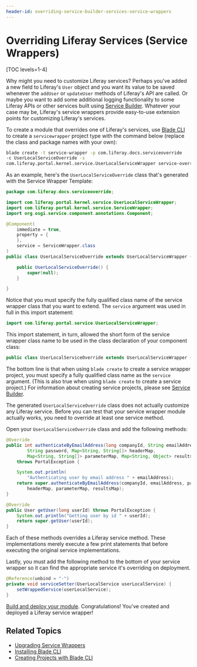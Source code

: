 ```yaml
---
header-id: overriding-service-builder-services-service-wrappers
---
```


# Overriding Liferay Services (Service Wrappers)

[TOC levels=1-4]

Why might you need to customize Liferay services? Perhaps you've added a new 
field to Liferay's `User` object and you want its value to be saved whenever the 
`addUser` or `updateUser` methods of Liferay's API are called. Or maybe you want 
to add some additional logging functionality to some Liferay APIs or other 
services built using [Service Builder](/docs/7-2/appdev/-/knowledge_base/a/service-builder). 
Whatever your case may be, Liferay's service wrappers provide easy-to-use 
extension points for customizing Liferay's services. 

To create a module that overrides one of Liferay's services, use [Blade CLI](/docs/7-2/reference/-/knowledge_base/r/blade-cli) 
to create a `servicewrapper` project type with the command below (replace the 
class and package names with your own):

```bash
blade create -t service-wrapper -p com.liferay.docs.serviceoverride 
-c UserLocalServiceOverride -s 
com.liferay.portal.kernel.service.UserLocalServiceWrapper service-override
``` 

As an example, here's the `UserLocalServiceOverride` class that's generated with 
the Service Wrapper Template:

```java
package com.liferay.docs.serviceoverride;

import com.liferay.portal.kernel.service.UserLocalServiceWrapper;
import com.liferay.portal.kernel.service.ServiceWrapper;
import org.osgi.service.component.annotations.Component;

@Component(
    immediate = true,
    property = {
    },
    service = ServiceWrapper.class
)
public class UserLocalServiceOverride extends UserLocalServiceWrapper {

    public UserLocalServiceOverride() {
        super(null);
    }

}
```

Notice that you must specify the fully qualified class name of the service 
wrapper class that you want to extend. The `service` argument was used in full 
in this import statement:

```java
import com.liferay.portal.service.UserLocalServiceWrapper;
```

This import statement, in turn, allowed the short form of the service wrapper 
class name to be used in the class declaration of your component class:

```java
public class UserLocalServiceOverride extends UserLocalServiceWrapper {...}
```

The bottom line is that when using `blade create` to create a service wrapper 
project, you must specify a fully qualified class name as the `service` 
argument. (This is also true when using `blade create` to create a service 
project.) For information about creating service projects, please see 
[Service Builder](/docs/7-2/appdev/-/knowledge_base/a/service-builder). 

The generated `UserLocalServiceOverride` class does not actually customize any 
Liferay service. Before you can test that your service wrapper module actually 
works, you need to override at least one service method. 

Open your `UserLocalServiceOverride` class and add the following methods:

```java
@Override
public int authenticateByEmailAddress(long companyId, String emailAddress,
        String password, Map<String, String[]> headerMap,
        Map<String, String[]> parameterMap, Map<String, Object> resultsMap)
    throws PortalException {

    System.out.println(
        "Authenticating user by email address " + emailAddress);
    return super.authenticateByEmailAddress(companyId, emailAddress, password,
        headerMap, parameterMap, resultsMap);
}

@Override
public User getUser(long userId) throws PortalException {
    System.out.println("Getting user by id " + userId);
    return super.getUser(userId);
}
```

Each of these methods overrides a Liferay service method. These implementations 
merely execute a few print statements that before executing the original service 
implementations. 

Lastly, you must add the following method to the bottom of your service wrapper 
so it can find the appropriate service it's overriding on deployment. 

```java
@Reference(unbind = "-")
private void serviceSetter(UserLocalService userLocalService) {
    setWrappedService(userLocalService);
}
```

[Build and deploy your module](/docs/7-2/reference/-/knowledge_base/r/deploying-a-project). 
Congratulations! You've created and deployed a Liferay service wrapper! 

## Related Topics

- [Upgrading Service Wrappers](/docs/7-2/tutorials/-/knowledge_base/t/upgrading-service-wrapper-hooks)
- [Installing Blade CLI](/docs/7-2/reference/-/knowledge_base/r/installing-blade-cli)
- [Creating Projects with Blade CLI](/docs/7-1/tutorials/-/knowledge_base/t/creating-projects-with-blade-cli)
